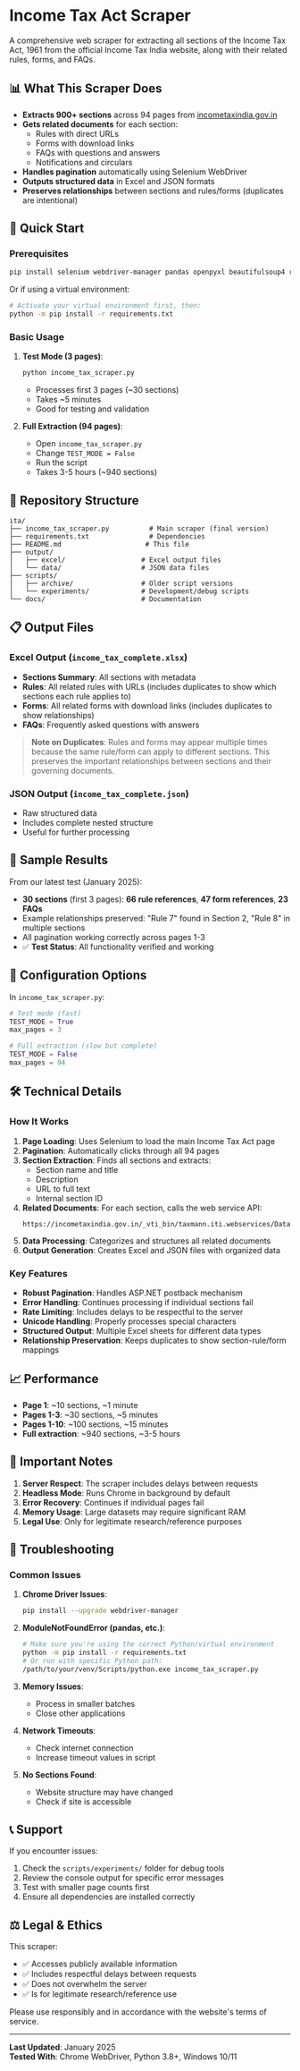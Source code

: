 # Income Tax Act Scraper

A comprehensive web scraper for extracting all sections of the Income Tax Act, 1961 from the official Income Tax India website, along with their related rules, forms, and FAQs.

## 📊 What This Scraper Does

- **Extracts 900+ sections** across 94 pages from [incometaxindia.gov.in](https://incometaxindia.gov.in/Pages/acts/income-tax-act.aspx)
- **Gets related documents** for each section:
  - Rules with direct URLs
  - Forms with download links  
  - FAQs with questions and answers
  - Notifications and circulars
- **Handles pagination** automatically using Selenium WebDriver
- **Outputs structured data** in Excel and JSON formats
- **Preserves relationships** between sections and rules/forms (duplicates are intentional)

## 🚀 Quick Start

### Prerequisites

```bash
pip install selenium webdriver-manager pandas openpyxl beautifulsoup4 requests
```

Or if using a virtual environment:
```bash
# Activate your virtual environment first, then:
python -m pip install -r requirements.txt
```

### Basic Usage

1. **Test Mode (3 pages)**:
   ```python
   python income_tax_scraper.py
   ```
   - Processes first 3 pages (~30 sections)
   - Takes ~5 minutes
   - Good for testing and validation

2. **Full Extraction (94 pages)**:
   - Open `income_tax_scraper.py`
   - Change `TEST_MODE = False`
   - Run the script
   - Takes 3-5 hours (~940 sections)

## 📁 Repository Structure

```
ita/
├── income_tax_scraper.py          # Main scraper (final version)
├── requirements.txt               # Dependencies
├── README.md                     # This file
├── output/
│   ├── excel/                   # Excel output files
│   └── data/                    # JSON data files
├── scripts/
│   ├── archive/                 # Older script versions
│   └── experiments/             # Development/debug scripts
└── docs/                        # Documentation
```

## 📋 Output Files

### Excel Output (`income_tax_complete.xlsx`)
- **Sections Summary**: All sections with metadata
- **Rules**: All related rules with URLs (includes duplicates to show which sections each rule applies to)
- **Forms**: All related forms with download links (includes duplicates to show relationships)
- **FAQs**: Frequently asked questions with answers

> **Note on Duplicates**: Rules and forms may appear multiple times because the same rule/form can apply to different sections. This preserves the important relationships between sections and their governing documents.

### JSON Output (`income_tax_complete.json`)
- Raw structured data
- Includes complete nested structure
- Useful for further processing

## 🎯 Sample Results

From our latest test (January 2025):
- **30 sections** (first 3 pages): **66 rule references**, **47 form references**, **23 FAQs**
- Example relationships preserved: "Rule 7" found in Section 2, "Rule 8" in multiple sections
- All pagination working correctly across pages 1-3
- ✅ **Test Status**: All functionality verified and working

## 🔧 Configuration Options

In `income_tax_scraper.py`:

```python
# Test mode (fast)
TEST_MODE = True
max_pages = 3

# Full extraction (slow but complete)
TEST_MODE = False  
max_pages = 94
```

## 🛠️ Technical Details

### How It Works

1. **Page Loading**: Uses Selenium to load the main Income Tax Act page
2. **Pagination**: Automatically clicks through all 94 pages
3. **Section Extraction**: Finds all sections and extracts:
   - Section name and title
   - Description
   - URL to full text
   - Internal section ID
4. **Related Documents**: For each section, calls the web service API:
   ```
   https://incometaxindia.gov.in/_vti_bin/taxmann.iti.webservices/DataWebService.svc/GetRelatedDocuments
   ```
5. **Data Processing**: Categorizes and structures all related documents
6. **Output Generation**: Creates Excel and JSON files with organized data

### Key Features

- **Robust Pagination**: Handles ASP.NET postback mechanism
- **Error Handling**: Continues processing if individual sections fail
- **Rate Limiting**: Includes delays to be respectful to the server
- **Unicode Handling**: Properly processes special characters
- **Structured Output**: Multiple Excel sheets for different data types
- **Relationship Preservation**: Keeps duplicates to show section-rule/form mappings

## 📈 Performance

- **Page 1**: ~10 sections, ~1 minute
- **Pages 1-3**: ~30 sections, ~5 minutes  
- **Pages 1-10**: ~100 sections, ~15 minutes
- **Full extraction**: ~940 sections, ~3-5 hours

## 🚨 Important Notes

1. **Server Respect**: The scraper includes delays between requests
2. **Headless Mode**: Runs Chrome in background by default
3. **Error Recovery**: Continues if individual pages fail
4. **Memory Usage**: Large datasets may require significant RAM
5. **Legal Use**: Only for legitimate research/reference purposes

## 🐛 Troubleshooting

### Common Issues

1. **Chrome Driver Issues**:
   ```bash
   pip install --upgrade webdriver-manager
   ```

2. **ModuleNotFoundError (pandas, etc.)**:
   ```bash
   # Make sure you're using the correct Python/virtual environment
   python -m pip install -r requirements.txt
   # Or run with specific Python path:
   /path/to/your/venv/Scripts/python.exe income_tax_scraper.py
   ```

2. **Memory Issues**: 
   - Process in smaller batches
   - Close other applications
   
3. **Network Timeouts**:
   - Check internet connection
   - Increase timeout values in script

4. **No Sections Found**:
   - Website structure may have changed
   - Check if site is accessible

## 📞 Support

If you encounter issues:
1. Check the `scripts/experiments/` folder for debug tools
2. Review the console output for specific error messages
3. Test with smaller page counts first
4. Ensure all dependencies are installed correctly

## ⚖️ Legal & Ethics

This scraper:
- ✅ Accesses publicly available information
- ✅ Includes respectful delays between requests
- ✅ Does not overwhelm the server
- ✅ Is for legitimate research/reference use

Please use responsibly and in accordance with the website's terms of service.

---

**Last Updated**: January 2025  
**Tested With**: Chrome WebDriver, Python 3.8+, Windows 10/11
